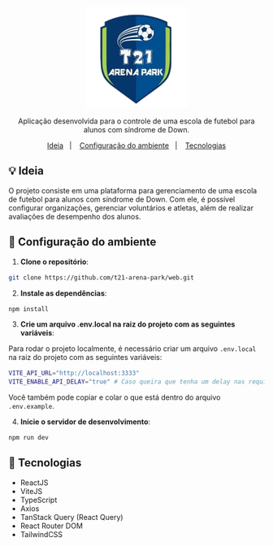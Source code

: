 <p align="center">
  <img alt="Logo T21 Arena Park" src=".github/logo.png" width="200px" />
</p>

<p align="center">
Aplicação desenvolvida para o controle de uma escola de futebol para alunos com síndrome de Down.
</p>

<p align="center">
  <a href="#-ideia">Ideia</a>&nbsp;&nbsp;&nbsp;|&nbsp;&nbsp;&nbsp;
  <a href="#-configuração-do-ambiente">Configuração do ambiente</a>&nbsp;&nbsp;&nbsp;|&nbsp;&nbsp;&nbsp;
  <a href="#-tecnologias">Tecnologias</a>
</p>


## 💡 Ideia

O projeto consiste em uma plataforma para gerenciamento de uma escola de futebol para alunos com síndrome de Down. Com ele, é possível configurar organizações, gerenciar voluntários e atletas, além de realizar avaliações de desempenho dos alunos.

## 🔧 Configuração do ambiente

1. **Clone o repositório**:

```bash
git clone https://github.com/t21-arena-park/web.git
```

2. **Instale as dependências**:

```bash
npm install
```

3. **Crie um arquivo .env.local na raiz do projeto com as seguintes variáveis**:

Para rodar o projeto localmente, é necessário criar um arquivo `.env.local` na raiz do projeto com as seguintes variáveis:

```bash
VITE_API_URL="http://localhost:3333"
VITE_ENABLE_API_DELAY="true" # Caso queira que tenha um delay nas requisições
```

Você também pode copiar e colar o que está dentro do arquivo `.env.example`.

4. **Inicie o servidor de desenvolvimento**:

```bash
npm run dev
```

## 🚀 Tecnologias

- ReactJS
- ViteJS
- TypeScript
- Axios
- TanStack Query (React Query)
- React Router DOM
- TailwindCSS